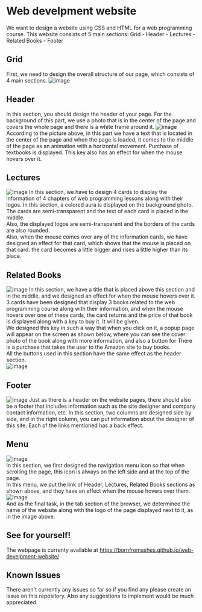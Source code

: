 # Web develpment website

We want to design a website using CSS and HTML for a web programming course. This website consists of 5 main sections: Grid - Header - Lectures - Related Books - Footer

## Grid
First, we need to design the overall structure of our page, which consists of 4 main sections.
![image](https://user-images.githubusercontent.com/117355603/215554351-65e4296e-b8ea-48d8-b685-6398984a0ebe.png)

## Header
In this section, you should design the header of your page. For the background of this part, we use a photo that is in the center of the page and covers the whole page and there is a white frame around it.
![image](https://user-images.githubusercontent.com/117355603/215554894-84e75bd3-19d0-420b-8865-f9026e598c59.png)
According to the picture above, in this part we have a text that is located in the center of the page and when the page is loaded, it comes to the middle of the page as an animation with a horizontal movement. Purchase of textbooks is displayed. This key also has an effect for when the mouse hovers over it.

## Lectures
![image](https://user-images.githubusercontent.com/117355603/215557805-654a4365-b06b-4f84-854f-87e2eda2ceae.png)
In this section, we have to design 4 cards to display the information of 4 chapters of web programming lessons along with their logos. In this section, a colored aura is displayed on the background photo. <br>
The cards are semi-transparent and the text of each card is placed in the middle. <br>
Also, the displayed logos are semi-transparent and the borders of the cards are also rounded. <br>
Also, when the mouse comes over any of the information cards, we have designed an effect for that card, which shows that the mouse is placed on that card: the card becomes a little bigger and rises a little higher than its place.

## Related Books
![image](https://user-images.githubusercontent.com/117355603/215558034-ff8f50d9-4f7e-4bc4-bca1-414daff6f393.png)
In this section, we have a title that is placed above this section and in the middle, and we designed an effect for when the mouse hovers over it. <br> 
3 cards have been designed that display 3 books related to the web programming course along with their information, and when the mouse hovers over one of these cards, the card returns and the price of that book is displayed along with a key to buy it. It will be given. <br>
We designed this key in such a way that when you click on it, a popup page will appear on the screen as shown below, where you can see the cover photo of the book along with more information, and also a button for There is a purchase that takes the user to the Amazon site to buy books. <br>
All the buttons used in this section have the same effect as the header section. <br>
![image](https://user-images.githubusercontent.com/117355603/215559796-daeb3323-bb23-47f4-a696-45b99731c1c4.png)

## Footer
![image](https://user-images.githubusercontent.com/117355603/215560239-9f866c60-6f21-414b-a8b8-369439294878.png)
Just as there is a header on the website pages, there should also be a footer that includes information such as the site designer and company contact information, etc. In this section, two columns are designed side by side, and in the right column, you can put information about the designer of this site. Each of the links mentioned has a back effect.

## Menu
![image](https://user-images.githubusercontent.com/117355603/215560838-9bf8e41c-c358-4291-8647-3f2ed4226f34.png)
<br>
In this section, we first designed the navigation menu icon so that when scrolling the page, this icon is always on the left side and at the top of the page. <br>
In this menu, we put the link of Header, Lectures, Related Books sections as shown above, and they have an effect when the mouse hovers over them. <br>
![image](https://user-images.githubusercontent.com/117355603/215561017-81d331bf-66f0-4605-9380-895ec5ad3df6.png)
<br> And as the final task, in the tab section of the browser, we determined the name of the website along with the logo of the page displayed next to it, as in the image above.

## See for yourself!
The webpage is currenty available at https://bornfromashes.github.io/web-develpment-website/

## Known Issues
There aren't currently any issues so far so if you find any please create an issue on this repository.
Also any suggestions to implement would be much appreciated.
